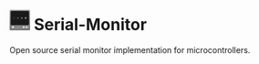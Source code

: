 # <img src="renderer/img/icon.png" alt="" width="36pt"> Serial-Monitor

Open source serial monitor implementation for microcontrollers.
